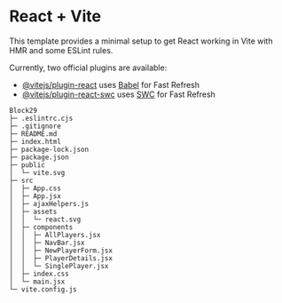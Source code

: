 # React + Vite

This template provides a minimal setup to get React working in Vite with HMR and some ESLint rules.

Currently, two official plugins are available:

- [@vitejs/plugin-react](https://github.com/vitejs/vite-plugin-react/blob/main/packages/plugin-react/README.md) uses [Babel](https://babeljs.io/) for Fast Refresh
- [@vitejs/plugin-react-swc](https://github.com/vitejs/vite-plugin-react-swc) uses [SWC](https://swc.rs/) for Fast Refresh

```
Block29
├─ .eslintrc.cjs
├─ .gitignore
├─ README.md
├─ index.html
├─ package-lock.json
├─ package.json
├─ public
│  └─ vite.svg
├─ src
│  ├─ App.css
│  ├─ App.jsx
│  ├─ ajaxHelpers.js
│  ├─ assets
│  │  └─ react.svg
│  ├─ components
│  │  ├─ AllPlayers.jsx
│  │  ├─ NavBar.jsx
│  │  ├─ NewPlayerForm.jsx
│  │  ├─ PlayerDetails.jsx
│  │  └─ SinglePlayer.jsx
│  ├─ index.css
│  └─ main.jsx
└─ vite.config.js

```